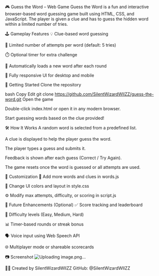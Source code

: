 🎮 Guess the Word – Web Game
Guess the Word is a fun and interactive browser-based word guessing game built using HTML, CSS, and JavaScript. The player is given a clue and has to guess the hidden word within a limited number of tries.

🕹️ Gameplay Features
💡 Clue-based word guessing

🎯 Limited number of attempts per word (default: 5 tries)

⏱️ Optional timer for extra challenge

🔁 Automatically loads a new word after each round

📱 Fully responsive UI for desktop and mobile

🚀 Getting Started
Clone the repository

bash
Copy
Edit
git clone https://github.com/SilentWizardWIIZZ/guess-the-word.git
Open the game

Double-click index.html or open it in any modern browser.

Start guessing words based on the clue provided!

🛠️ How It Works
A random word is selected from a predefined list.

A clue is displayed to help the player guess the word.

The player types a guess and submits it.

Feedback is shown after each guess (Correct / Try Again).

The game resets once the word is guessed or all attempts are used.

🎨 Customization
🧠 Add more words and clues in words.js

🎨 Change UI colors and layout in style.css

⚙️ Modify max attempts, difficulty, or scoring in script.js

🔌 Future Enhancements (Optional)
✅ Score tracking and leaderboard

🧠 Difficulty levels (Easy, Medium, Hard)

📊 Timer-based rounds or streak bonus

🗣️ Voice input using Web Speech API

🌐 Multiplayer mode or shareable scorecards

📷 Screenshot
![Uploading image.png…]()

🙋‍♂️ Created by
SilentWizardWIIZZ
GitHub: @SilentWizardWIIZZ


